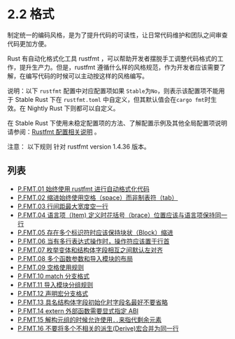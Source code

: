# 2.2 格式

制定统一的编码风格，是为了提升代码的可读性，让日常代码维护和团队之间审查代码更加方便。

Rust 有自动化格式化工具 rustfmt ，可以帮助开发者摆脱手工调整代码格式的工作，提升生产力。但是，rustfmt 遵循什么样的风格规范，作为开发者应该需要了解，在编写代码的时候可以主动按这样的风格编写。

说明：以下 `rustfmt` 配置中对应配置项如果 `Stable`为`No`，则表示该配置项不能用于 Stable Rust 下在 `rustfmt.toml` 中自定义，但其默认值会在`cargo fmt`时生效。在 Nightly Rust 下则都可以自定义。

在 Stable Rust 下使用未稳定配置项的方法、了解配置示例及其他全局配置项说明请参阅：[Rustfmt 配置相关说明](./../Appendix/tools/rustfmt.md) 。

注意： 以下规则 针对 rustfmt  version 1.4.36 版本。


## 列表

- [P.FMT.01 始终使用 rustfmt 进行自动格式化代码](./fmt/P.FMT.01.md)
- [P.FMT.02 缩进始终使用空格（space）而非制表符（tab）](./fmt/P.FMT.02.md)
- [P.FMT.03 行间距最大宽度空一行](./fmt/P.FMT.03.md)
- [P.FMT.04 语言项（Item) 定义时花括号（brace）位置应该与语言项保持同一行](./fmt/P.FMT.04.md)
- [P.FMT.05 存在多个标识符时应该保持块状（Block）缩进](./fmt/P.FMT.05.md)
- [P.FMT.06 当有多行表达式操作时，操作符应该置于行首](./fmt/P.FMT.09.md)
- [P.FMT.07 枚举变体和结构体字段相互之间默认左对齐](./fmt/P.FMT.10.md)
- [P.FMT.08 多个函数参数和导入模块的布局](./fmt/P.FMT.11.md)
- [P.FMT.09 空格使用规则](./fmt/P.FMT.12.md)
- [P.FMT.10 match 分支格式](./fmt/P.FMT.14.md)
- [P.FMT.11 导入模块分组规则](./fmt/P.FMT.15.md)
- [P.FMT.12 声明宏分支格式](./fmt/P.FMT.16.md)
- [P.FMT.13 具名结构体字段初始化时字段名最好不要省略](./fmt/P.FMT.17.md)
- [P.FMT.14 extern 外部函数需要显式指定 ABI](./fmt/P.FMT.18.md)
- [P.FMT.15 解构元组的时候允许使用`..`来指代剩余元素](./fmt/P.FMT.19.md)
- [P.FMT.16 不要将多个不相关的派生(Derive)宏合并为同一行](./fmt/P.FMT.20.md)